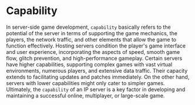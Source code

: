 # Capability

In server-side game development, `capability` basically refers to the potential of the server in terms of supporting the game mechanics, the players, the network traffic, and other elements that allow the game to function effectively. Hosting servers condition the player's game interface and user experience, incorporating the aspects of speed, smooth game flow, glitch prevention, and high-performance gameplay. Certain servers have higher capabilities, supporting complex games with vast virtual environments, numerous players, and extensive data traffic. Their capacity extends to facilitating updates and patches immediately. On the other hand, servers with lower capabilities might only cater to simpler games. Ultimately, the `capability` of an IP server is a key factor in developing and maintaining a successful online, multiplayer, or large-scale game.